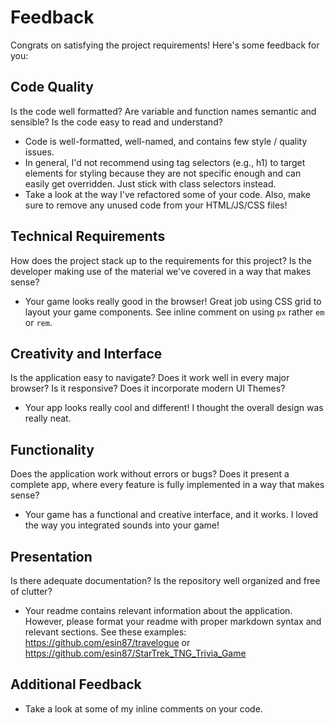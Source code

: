 # Feedback

Congrats on satisfying the project requirements! Here's some feedback for you:

## Code Quality

Is the code well formatted? Are variable and function names semantic and sensible? Is the code easy to read and understand?

- Code is well-formatted, well-named, and contains few style / quality issues.
- In general, I'd not recommend using tag selectors (e.g., h1) to target elements for styling because they are not specific enough and can easily get overridden. Just stick with class selectors instead.
- Take a look at the way I've refactored some of your code. Also, make sure to remove any unused code from your HTML/JS/CSS files!

## Technical Requirements

How does the project stack up to the requirements for this project? Is the developer making use of the material we've covered in a way that makes sense?

- Your game looks really good in the browser! Great job using CSS grid to layout your game components. See inline comment on using `px` rather `em` or `rem`.

## Creativity and Interface

Is the application easy to navigate? Does it work well in every major browser? Is it responsive? Does it incorporate modern UI Themes?

- Your app looks really cool and different! I thought the overall design was really neat.

## Functionality

Does the application work without errors or bugs? Does it present a complete app, where every feature is fully implemented in a way that makes sense?

- Your game has a functional and creative interface, and it works. I loved the way you integrated sounds into your game!

## Presentation

Is there adequate documentation? Is the repository well organized and free of clutter?

- Your readme contains relevant information about the application. However, please format your readme with proper markdown syntax and relevant sections. See these examples: https://github.com/esin87/travelogue or https://github.com/esin87/StarTrek_TNG_Trivia_Game

## Additional Feedback

- Take a look at some of my inline comments on your code.

